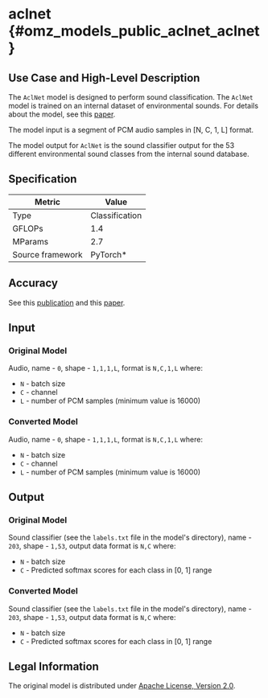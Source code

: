 # aclnet {#omz_models_public_aclnet_aclnet}

## Use Case and High-Level Description

The `AclNet` model is designed to perform sound classification.
The `AclNet` model is trained on an internal dataset of environmental sounds.
For details about the model, see this [paper](https://arxiv.org/pdf/1811.06669.pdf).

The model input is a segment of PCM audio samples in [N, C, 1, L] format.

The model output for `AclNet` is the sound classifier output for the 53 different environmental sound classes from the internal sound database.

## Specification

| Metric            | Value         |
|-------------------|---------------|
| Type              | Classification|
| GFLOPs            | 1.4           |
| MParams           | 2.7           |
| Source framework  | PyTorch\*     |

## Accuracy

See this [publication](http://dcase.community/documents/workshop2019/proceedings/DCASE2019Workshop_Huang_52.pdf) and this [paper](https://arxiv.org/pdf/1811.06669.pdf).

## Input

### Original Model

Audio, name - `0`, shape - `1,1,1,L`, format is `N,C,1,L` where:

- `N` - batch size
- `C` - channel
- `L` - number of PCM samples (minimum value is 16000)

### Converted Model

Audio, name - `0`, shape - `1,1,1,L`, format is `N,C,1,L` where:

- `N` - batch size
- `C` - channel
- `L` - number of PCM samples (minimum value is 16000)

## Output

### Original Model

Sound classifier (see the `labels.txt` file in the model's directory), name - `203`, shape - `1,53`, output data format is `N,C` where:

- `N` - batch size
- `C` - Predicted softmax scores for each class in [0, 1] range

### Converted Model

Sound classifier (see the `labels.txt` file in the model's directory), name - `203`, shape - `1,53`, output data format is `N,C` where:

- `N` - batch size
- `C` - Predicted softmax scores for each class in [0, 1] range

## Legal Information

The original model is distributed under [Apache License, Version 2.0](https://www.apache.org/licenses/LICENSE-2.0.html).
